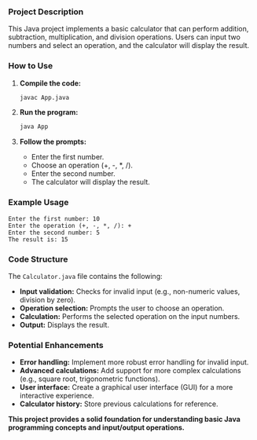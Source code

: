 ### Project Description

This Java project implements a basic calculator that can perform addition, subtraction, multiplication, and division operations. Users can input two numbers and select an operation, and the calculator will display the result.

### How to Use

1. **Compile the code:**
   ```bash
   javac App.java
   ```

2. **Run the program:**
   ```bash
   java App
   ```

3. **Follow the prompts:**
   * Enter the first number.
   * Choose an operation (+, -, *, /).
   * Enter the second number.
   * The calculator will display the result.

### Example Usage

```
Enter the first number: 10
Enter the operation (+, -, *, /): +
Enter the second number: 5
The result is: 15
```

### Code Structure
The `Calculator.java` file contains the following:

* **Input validation:** Checks for invalid input (e.g., non-numeric values, division by zero).
* **Operation selection:** Prompts the user to choose an operation.
* **Calculation:** Performs the selected operation on the input numbers.
* **Output:** Displays the result.

### Potential Enhancements
* **Error handling:** Implement more robust error handling for invalid input.
* **Advanced calculations:** Add support for more complex calculations (e.g., square root, trigonometric functions).
* **User interface:** Create a graphical user interface (GUI) for a more interactive experience.
* **Calculator history:** Store previous calculations for reference.

**This project provides a solid foundation for understanding basic Java programming concepts and input/output operations.**

